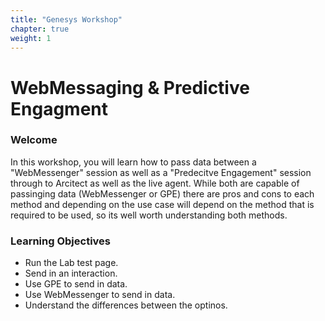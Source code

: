 ```yaml
---
title: "Genesys Workshop"
chapter: true
weight: 1
---
```


# WebMessaging & Predictive Engagment

### Welcome

In this workshop, you will learn how to pass data between a "WebMessenger" session as well as a "Predecitve Engagement" session through to Arcitect as well as the live agent. While both are capable of passinging data (WebMessenger or GPE) there are pros and cons to each method and depending on the use case will depend on the method that is required to be used, so its well worth understanding both methods.

### Learning Objectives
- Run the Lab test page.
- Send in an interaction.
- Use GPE to send in data.
- Use WebMessenger to send in data.
- Understand the differences between the optinos.
